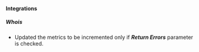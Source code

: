 
#### Integrations

##### Whois

- Updated the metrics to be incremented only if ***Return Errors*** parameter is checked.